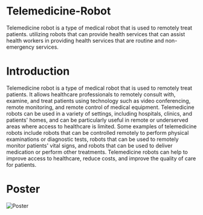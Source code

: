 # Telemedicine-Robot
Telemedicine robot is a type of medical robot that is used to remotely treat patients. utilizing robots that can provide health services that can assist health workers in providing health services that are routine and non-emergency services. 

# Introduction 

Telemedicine robot is a type of medical robot that is used to remotely treat patients. It allows healthcare professionals to remotely consult with, examine, and treat patients using technology such as video conferencing, remote monitoring, and remote control of medical equipment. Telemedicine robots can be used in a variety of settings, including hospitals, clinics, and patients' homes, and can be particularly useful in remote or underserved areas where access to healthcare is limited. Some examples of telemedicine robots include robots that can be controlled remotely to perform physical examinations or diagnostic tests, robots that can be used to remotely monitor patients' vital signs, and robots that can be used to deliver medication or perform other treatments. Telemedicine robots can help to improve access to healthcare, reduce costs, and improve the quality of care for patients.

# Poster


![Poster](Poster.png)
